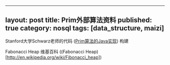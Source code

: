 
---
layout: post
title: Prim外部算法资料
published: true
category: nosql
tags: [data_structure, maizi]
---

Stanford大学Schwarz老师的代码 ([Prim算法的Java实现](http://keithschwarz.com/interesting/code/?dir=prim)) 构建

Fabonacci Heap 维基百科 ((Fabonacci Heap)[http://en.wikipedia.org/wiki/Fibonacci_heap])
